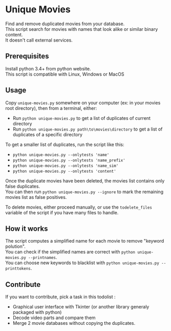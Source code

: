 # Unique Movies
Find and remove duplicated movies from your database.  
This script search for movies with names that look alike or similar binary content.  
It doesn't call external services.

## Prerequisites
Install python 3.4+ from python website.  
This script is compatible with Linux, Windows or MacOS

## Usage
Copy `unique-movies.py` somewhere on your computer (ex: in your movies root directory), then from a terminal, either:
* Run `python unique-movies.py` to get a list of duplicates of current directory
* Run `python unique-movies.py path\to\movies\directory` to get a list of duplicates of a specific directory

To get a smaller list of duplicates, run the script like this: 
  * `python unique-movies.py --onlytests 'name'`
  * `python unique-movies.py --onlytests 'name_prefix'`
  * `python unique-movies.py --onlytests 'name_sim'`
  * `python unique-movies.py --onlytests 'content'`

Once the duplicate movies have been deleted, the movies list contains only false duplicates.  
You can then run `python unique-movies.py --ignore` to mark the remaining movies list as false positives.

To delete movies, either proceed manually, or use the `todelete_files` variable of the script if you have many files to handle.

## How it works

The script computes a simplified name for each movie to remove "keyword polution".  
You can check if the simplified names are correct with `python unique-movies.py --printnames`.  
You can choose new keywords to blacklist with `python unique-movies.py --printtokens`.

## Contribute

If you want to contribute, pick a task in this todolist : 
* Graphical user interface with Tkinter (or another library generaly packaged with python)
* Decode video parts and compare them
* Merge 2 movie databases without copying the duplicates.
